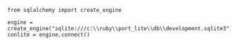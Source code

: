	from sqlalchemy import create_engine
	
	engine = create_engine("sqlite:///c:\\ruby\\port_lite\\db\\development.sqlite3")
	conlite = engine.connect()